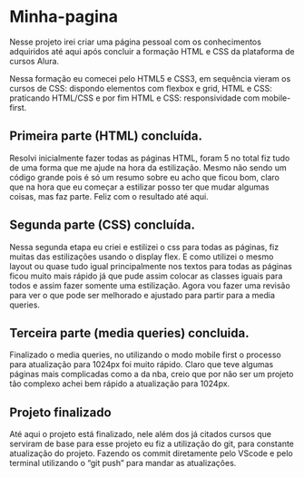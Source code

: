 # Minha-pagina

Nesse projeto irei criar uma página pessoal com os conhecimentos adquiridos até aqui após concluir a formação HTML e CSS da plataforma de cursos Alura. 

Nessa formação eu comecei pelo HTML5 e CSS3, em sequência vieram os cursos de CSS: dispondo elementos com flexbox e grid, HTML e CSS: praticando HTML/CSS e por fim HTML e CSS: responsividade com mobile-first.

## Primeira parte (HTML) concluída. 

Resolvi inicialmente fazer todas as páginas HTML, foram 5 no total fiz tudo de uma forma que me ajude na hora da estilização.  Mesmo não sendo um código grande pois é só um resumo sobre eu acho que ficou bom, claro que na hora que eu começar a estilizar posso ter que mudar algumas coisas, mas faz parte. Feliz com o resultado até aqui. 

## Segunda parte (CSS) concluída. 

Nessa segunda etapa eu criei e estilizei o css para todas as páginas, fiz muitas das estilizações usando o display flex. E como utilizei o mesmo layout ou quase tudo igual principalmente nos textos para todas as páginas ficou muito mais rápido já que pude assim colocar as classes iguais para todos e assim fazer somente uma estilização. Agora vou fazer uma revisão para ver o que pode ser melhorado e ajustado para partir para a media queries.

## Terceira parte (media queries) concluida.

Finalizado o media queries, no utilizando o modo mobile first o processo para atualização para 1024px foi muito rápido. Claro que teve algumas páginas mais complicadas como a da nba, creio que por não ser um projeto tão complexo achei bem rápido a atualização para 1024px.  
 
 ## Projeto finalizado
 
Até aqui o projeto está finalizado, nele além dos já citados cursos que serviram de base para esse projeto eu fiz a utilização do git,  para constante atualização do projeto. Fazendo os commit diretamente pelo  VScode e pelo terminal utilizando o “git push” para mandar as atualizações. 